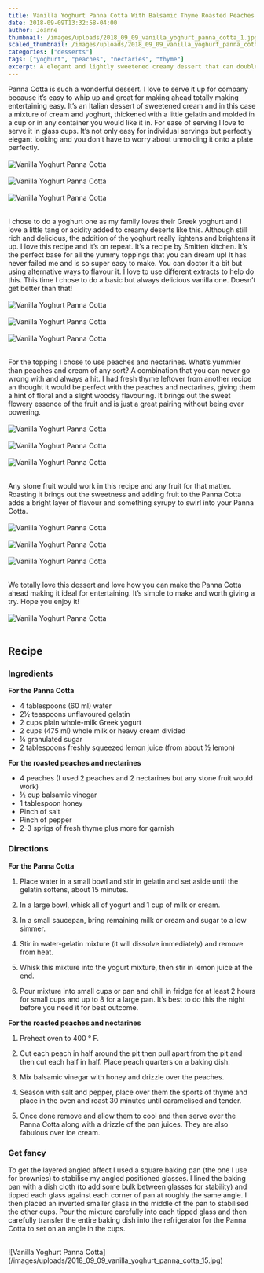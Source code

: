 ```yaml
---
title: Vanilla Yoghurt Panna Cotta With Balsamic Thyme Roasted Peaches And Nectarines
date: 2018-09-09T13:32:58-04:00
author: Joanne
thumbnail: /images/uploads/2018_09_09_vanilla_yoghurt_panna_cotta_1.jpg
scaled_thumbnail: /images/uploads/2018_09_09_vanilla_yoghurt_panna_cotta_0.jpg
categories: ["desserts"]
tags: ["yoghurt", "peaches", "nectaries", "thyme"]
excerpt: A elegant and lightly sweetened creamy dessert that can double as breakfast 
---
```


Panna Cotta is such a wonderful dessert. I love to serve it up for company because it’s easy to whip up and great for making ahead totally making entertaining easy. It’s an Italian dessert of sweetened cream and in this case a mixture of cream and yoghurt, thickened with a little gelatin and molded in a cup or in any container you would like it in. For ease of serving I love to serve it in glass cups. It’s not only easy for individual servings but perfectly elegant looking and you don’t have to worry about unmolding it onto a plate perfectly.
</br>
</br>
![Vanilla Yoghurt Panna Cotta](/images/uploads/2018_09_09_vanilla_yoghurt_panna_cotta_2.jpg)
</br>
</br>
![Vanilla Yoghurt Panna Cotta](/images/uploads/2018_09_09_vanilla_yoghurt_panna_cotta_3.jpg)
</br>
</br>
![Vanilla Yoghurt Panna Cotta](/images/uploads/2018_09_09_vanilla_yoghurt_panna_cotta_4.jpg)
</br>
</br>

I chose to do a yoghurt one as my family loves their Greek yoghurt and I love a little tang or acidity added to creamy deserts like this. Although still rich and delicious, the addition of the yoghurt really lightens and brightens it up. I love this recipe and it’s on repeat. It’s a recipe by Smitten kitchen. It’s the perfect base for all the yummy toppings that you can dream up! It has never failed me and is so super easy to make. You can doctor it a bit but using alternative ways to flavour it. I love to use different extracts to help do this. This time I chose to do a basic but always delicious vanilla one. Doesn’t get better than that!
</br>
</br>
![Vanilla Yoghurt Panna Cotta](/images/uploads/2018_09_09_vanilla_yoghurt_panna_cotta_5.jpg)
</br>
</br>
![Vanilla Yoghurt Panna Cotta](/images/uploads/2018_09_09_vanilla_yoghurt_panna_cotta_6.jpg)
</br>
</br>
![Vanilla Yoghurt Panna Cotta](/images/uploads/2018_09_09_vanilla_yoghurt_panna_cotta_7.jpg)
</br>
</br>

For the topping I chose to use peaches and nectarines. What’s yummier than peaches and cream of any sort? A combination that you can never go wrong with and always a hit. I had fresh thyme leftover from another recipe an thought it would be perfect with the peaches and nectarines, giving them a hint of floral and a slight woodsy flavouring. It brings out the sweet flowery essence of the fruit and is just a great pairing without being over powering.
</br>
</br>
![Vanilla Yoghurt Panna Cotta](/images/uploads/2018_09_09_vanilla_yoghurt_panna_cotta_8.jpg)
</br>
</br>
![Vanilla Yoghurt Panna Cotta](/images/uploads/2018_09_09_vanilla_yoghurt_panna_cotta_9.jpg)
</br>
</br>
![Vanilla Yoghurt Panna Cotta](/images/uploads/2018_09_09_vanilla_yoghurt_panna_cotta_10.jpg)
</br>
</br>

Any stone fruit would work in this recipe and any fruit for that matter. Roasting it brings out the sweetness and adding fruit to the Panna Cotta adds a bright layer of flavour and something syrupy to swirl into your Panna Cotta.
</br>
</br>
![Vanilla Yoghurt Panna Cotta](/images/uploads/2018_09_09_vanilla_yoghurt_panna_cotta_11.jpg)
</br>
</br>
![Vanilla Yoghurt Panna Cotta](/images/uploads/2018_09_09_vanilla_yoghurt_panna_cotta_12.jpg)
</br>
</br>
![Vanilla Yoghurt Panna Cotta](/images/uploads/2018_09_09_vanilla_yoghurt_panna_cotta_13.jpg)
</br>
</br>

We totally love this dessert and love how you can make the Panna Cotta ahead making it ideal for entertaining. It’s simple to make and worth giving a try. Hope you enjoy it!
</br>
</br>
![Vanilla Yoghurt Panna Cotta](/images/uploads/2018_09_09_vanilla_yoghurt_panna_cotta_14.jpg)
</br>
</br>

## Recipe

### Ingredients 

__For the Panna Cotta__

* <span itemprop="ingredients"> 4 tablespoons (60 ml) water</span>
* <span itemprop="ingredients"> 2&frac12; teaspoons unflavoured gelatin</span>
* <span itemprop="ingredients"> 2 cups plain whole-milk Greek yogurt</span>
* <span itemprop="ingredients"> 2 cups (475 ml) whole milk or heavy cream divided </span>
* <span itemprop="ingredients"> &frac14; granulated sugar</span>
* <span itemprop="ingredients"> 2 tablespoons freshly squeezed lemon juice (from about &frac12; lemon)</span>

__For the roasted peaches and nectarines__

* <span itemprop="ingredients"> 4 peaches (I used 2 peaches and 2 nectarines but any stone fruit would work)</span>
* <span itemprop="ingredients"> &frac12; cup balsamic vinegar</span>
* <span itemprop="ingredients"> 1 tablespoon honey</span>
* <span itemprop="ingredients"> Pinch of salt</span>
* <span itemprop="ingredients"> Pinch of pepper</span>
* <span itemprop="ingredients"> 2-3 sprigs of fresh thyme plus more for garnish </span>

### Directions

__For the Panna Cotta__

1. Place water in a small bowl and stir in gelatin and set aside until the gelatin softens, about 15 minutes.

1. In a large bowl, whisk all of yogurt and 1 cup of milk or cream.  

1. In a small saucepan, bring remaining milk or cream and sugar to a low simmer. 

1. Stir in water-gelatin mixture (it will dissolve immediately) and remove from heat. 

1. Whisk this mixture into the yogurt mixture, then stir in lemon juice at the end. 

1. Pour mixture into small cups or pan and chill in fridge for at least 2 hours for small cups and up to 8 for a large pan. It’s best to do this the night before you need it for best outcome. 

__For the roasted peaches and nectarines__

1. Preheat oven to 400 &deg; F. 

1. Cut each peach in half around the pit then pull apart from the pit and then cut each half in half. Place peach quarters on a baking dish. 

1. Mix balsamic vinegar with honey and drizzle over the peaches. 

1. Season with salt and pepper, place over them the sports of thyme and place in the oven and roast 30 minutes until caramelised and tender. 

1. Once done remove and allow them to cool and then serve over the Panna Cotta along with a drizzle of the pan juices. They are also fabulous over ice cream.

### Get fancy
To get the layered angled affect I used a square baking pan (the one I use for brownies) to stabilise my angled positioned glasses. I lined the baking pan with a dish cloth (to add some bulk between glasses for stability) and tipped each glass against each corner of pan at roughly the same angle. I then placed an inverted smaller glass in the middle of the pan to stabilised the other cups. Pour the mixture carefully into each tipped glass and then carefully transfer the entire baking dish into the refrigerator for the Panna Cotta to set on an angle in the cups. 

</br>
![Vanilla Yoghurt Panna Cotta](/images/uploads/2018_09_09_vanilla_yoghurt_panna_cotta_15.jpg)

